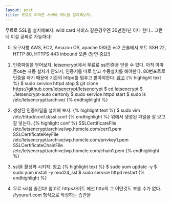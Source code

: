 ```yaml
---
layout: post
title: 무료로 아마존 서버에 SSL을 설치해보자.
---
```


무료로 SSL을 설치해보자.
wild card 서비스 같은경우엔 30만원/년 이나 한다.. 
그런데 이걸 공짜로 가능하다!

0.  요구사항
  AWS, EC2, Amazon OS, apache
  아마존 ec2 콘솔에서 포트 SSH 22, HTTP 80, HTTPS 443 inbound 오픈 (당연 중요!)

1. 인증파일을 얻어보자.
  letsencrypt에서 무료로 ssl인증을 받을 수 있다. 아직 아마존os는 자동 설치가 안되서, 인증서를 따로 받고 수동설치를 해야한다. 80번포트로 인증을 하기 때문에 기존의 httpd를 멈추고 받아야한다.
  [참고](https://letsencrypt.org/getting-started/)
{% highlight text %}
$ sudo service httpd stop
$ git clone https://github.com/letsencrypt/letsencrypt
$ cd letsencrypt
$ ./letsencrypt-auto certonly
$ sudo service httpd start
$ sudo ls /etc/letsencrypt/archive/
{% endhighlight %}
2. 생성된 인증파일을 설치해 보자.
{% highlight text %}
$ sudo vim /etc/httpd/conf.d/ssl.conf 
{% endhighlight %}
  위에서 생성된 파일을 잘 보고 잘 넣는다.
{% highlight conf %}
  SSLCertificateFile  /etc/letsencrypt/archive/wp.homcle.com/cert1.pem
  SSLCertificateKeyFile /etc/letsencrypt/archive/wp.homcle.com/privkey1.pem
  SSLCertificateChainFile /etc/letsencrypt/archive/wp.homcle.com/chain1.pem
{% endhighlight %}
3. ssl을 활성화 시키자.
  [참고](http://docs.aws.amazon.com/ko_kr/AWSEC2/latest/UserGuide/SSL-on-an-instance.html)
{% highlight text %}
  $ sudo yum update -y
  $ sudo yum install -y mod24_ssl
  $ sudo service httpd restart
{% endhighlight %}
4. 무료 ssl을 즐긴다!
  참고로 https사이트 에선 http의 그 어떤것도 부를 수가 없다.
  //yoururl.com 형식으로 작성하는 습관을

